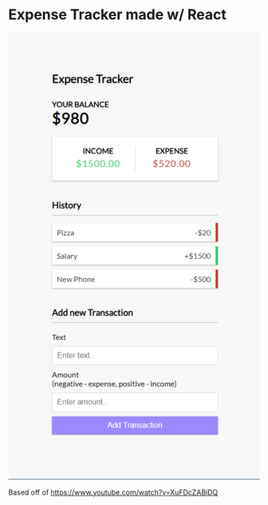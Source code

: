 # Expense Tracker made w/ React

![Preview](https://github.com/chr-ge/expense-tracker-react/blob/master/public/image.PNG)

Based off of https://www.youtube.com/watch?v=XuFDcZABiDQ
